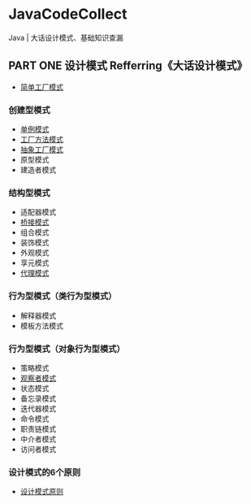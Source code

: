 # JavaCodeCollect
Java | 大话设计模式、基础知识查漏


## PART ONE 设计模式 Refferring《大话设计模式》

- [简单工厂模式](./Designpattern/Factory/Simple/Calculator.java)

### 创建型模式
- [单例模式](./DesignPattern/Singleton/SingletonClient.java)
- [工厂方法模式](./DesignPattern/Factory/Factory/FactoryClient.java)
- [抽象工厂模式](./DesignPattern/Factory/Abstract/Client.java)
- 原型模式
- 建造者模式

### 结构型模式
- 适配器模式
- [桥接模式](./DesignPattern/Bridge/BridgeClient.java)
- 组合模式
- 装饰模式
- 外观模式
- 享元模式
- [代理模式](./DesignPattern/Proxy/ProxyClient.java)

### 行为型模式（类行为型模式）
- 解释器模式
- 模板方法模式

### 行为型模式（对象行为型模式）
- 策略模式
- [观察者模式](./DesignPattern/Observer/ObserverClient.java)
- 状态模式
- 备忘录模式
- 迭代器模式
- 命令模式
- 职责链模式
- 中介者模式
- 访问者模式

### 设计模式的6个原则
- [设计模式原则](https://www.whyyue.com/2018/03/13/设计模式-6个原则是什么？/)
